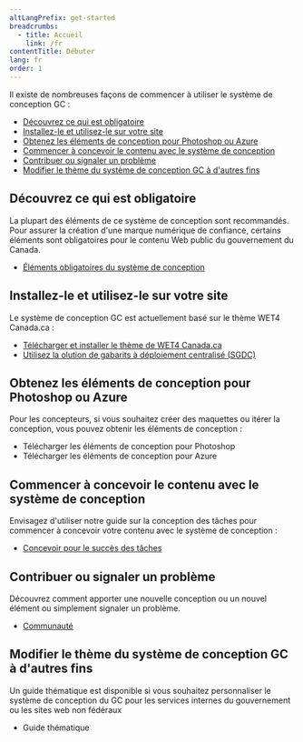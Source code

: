 ```yaml
---
altLangPrefix: get-started
breadcrumbs:
  - title: Accueil
    link: /fr
contentTitle: Débuter
lang: fr
order: 1
---
```

<p>Il existe de nombreuses façons de commencer à utiliser le système de conception GC :</p>
<ul>

 <li><a href="#obligatoire">Découvrez ce qui est obligatoire</a></li>
 <li><a href="#installer">Installez-le et utilisez-le sur votre site</a></li>
 <li><a href="#design">Obtenez les éléments de conception pour Photoshop ou Azure</a></li>
 <li><a href="#conception">Commencer à concevoir le contenu avec le système de conception</a></li>
 <li><a href="#contribution">Contribuer ou signaler un problème</a></li>
 <li><a href="#theme">Modifier le thème du système de conception GC à d'autres fins</a></li>
</ul>

<section>
<h2 id="obligatoire">Découvrez ce qui est obligatoire</h2>
<p>La plupart des éléments de ce système de conception sont recommandés. Pour assurer la création d'une marque numérique de confiance, certains éléments sont obligatoires pour le contenu Web public du gouvernement du Canada.</p>
<ul>
<li><a href="https://www.canada.ca/fr/secretariat-conseil-tresor/services/communications-gouvernementales/specifications-contenu-architecture-information-canada/elements-obligatoires.html"> Éléments obligatoires du système de conception</a></li>
</ul>
</section>

<section>
  <h2 id="installer">Installez-le et utilisez-le sur votre site</h2>
  <p>Le système de conception GC est actuellement basé sur le thème WET4 Canada.ca :</p>
  <ul>
    <li><a href="https://github.com/wet-boew/GCWeb/releases/tag/v6.0">Télécharger et installer le thème de WET4 Canada.ca</a></li>
    <li><a href="https://cenw-wscoe.github.io/sgdc-cdts/docs/index-fr.html">Utilisez la olution de gabarits à déploiement centralisé (SGDC)</a></li>
  </ul>
</section>

<section>
  <h2 id="design">Obtenez les éléments de conception pour Photoshop ou Azure</h2>
  <p>Pour les concepteurs, si vous souhaitez créer des maquettes ou itérer la conception, vous pouvez obtenir les éléments de conception :</p>
  <ul>
    <li>Télécharger les éléments de conception pour Photoshop</li>
    <li>Télécharger les éléments de conception pour Azure</li>
    <!-- illustrator? Sketch? MS Paint??? -->
  </ul>
</section>

<section>
  <h2 id="conception">Commencer à concevoir le contenu avec le système de conception</h2>
  <p>Envisagez d'utiliser notre guide sur la conception des tâches pour commencer à concevoir votre contenu avec le système de conception :</p>
  <ul>
    <li><a href="../conception-contenu/concevoir-succes-taches/index.html">Concevoir pour le succès des tâches</a></li>
  </ul>
</section>

<section>
  <h2 id="contribution">Contribuer ou signaler un problème</h2>
  <p>Découvrez comment apporter une nouvelle conception ou un nouvel élément ou simplement signaler un problème.</p>
  <ul><li><a href="../communaute/index.html">Communauté</a></li></ul>
</section>

<section>
  <h2 id="theming">Modifier le thème du système de conception GC à d'autres fins</h2>
  <p>Un guide thématique est disponible si vous souhaitez personnaliser le système de conception du GC pour les services internes du gouvernement ou les sites web non fédéraux</p>
  <ul><li>Guide thématique</li></ul>
</section>
